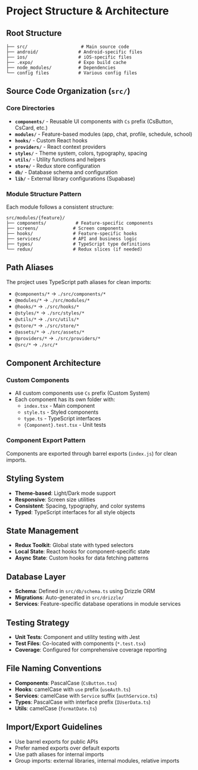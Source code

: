 # Project Structure & Architecture

## Root Structure
```
├── src/                    # Main source code
├── android/               # Android-specific files
├── ios/                   # iOS-specific files
├── .expo/                 # Expo build cache
├── node_modules/          # Dependencies
└── config files           # Various config files
```

## Source Code Organization (`src/`)

### Core Directories
- **`components/`** - Reusable UI components with `Cs` prefix (CsButton, CsCard, etc.)
- **`modules/`** - Feature-based modules (app, chat, profile, schedule, school)
- **`hooks/`** - Custom React hooks
- **`providers/`** - React context providers
- **`styles/`** - Theme system, colors, typography, spacing
- **`utils/`** - Utility functions and helpers
- **`store/`** - Redux store configuration
- **`db/`** - Database schema and configuration
- **`lib/`** - External library configurations (Supabase)

### Module Structure Pattern
Each module follows a consistent structure:
```
src/modules/{feature}/
├── components/           # Feature-specific components
├── screens/             # Screen components
├── hooks/               # Feature-specific hooks
├── services/            # API and business logic
├── types/               # TypeScript type definitions
└── redux/               # Redux slices (if needed)
```

## Path Aliases
The project uses TypeScript path aliases for clean imports:
- `@components/*` → `./src/components/*`
- `@modules/*` → `./src/modules/*`
- `@hooks/*` → `./src/hooks/*`
- `@styles/*` → `./src/styles/*`
- `@utils/*` → `./src/utils/*`
- `@store/*` → `./src/store/*`
- `@assets/*` → `./src/assets/*`
- `@providers/*` → `./src/providers/*`
- `@src/*` → `./src/*`

## Component Architecture

### Custom Components
- All custom components use `Cs` prefix (Custom System)
- Each component has its own folder with:
  - `index.tsx` - Main component
  - `style.ts` - Styled components
  - `type.ts` - TypeScript interfaces
  - `{Component}.test.tsx` - Unit tests

### Component Export Pattern
Components are exported through barrel exports (`index.js`) for clean imports.

## Styling System
- **Theme-based**: Light/Dark mode support
- **Responsive**: Screen size utilities
- **Consistent**: Spacing, typography, and color systems
- **Typed**: TypeScript interfaces for all style objects

## State Management
- **Redux Toolkit**: Global state with typed selectors
- **Local State**: React hooks for component-specific state
- **Async State**: Custom hooks for data fetching patterns

## Database Layer
- **Schema**: Defined in `src/db/schema.ts` using Drizzle ORM
- **Migrations**: Auto-generated in `src/drizzle/`
- **Services**: Feature-specific database operations in module services

## Testing Strategy
- **Unit Tests**: Component and utility testing with Jest
- **Test Files**: Co-located with components (`*.test.tsx`)
- **Coverage**: Configured for comprehensive coverage reporting

## File Naming Conventions
- **Components**: PascalCase (`CsButton.tsx`)
- **Hooks**: camelCase with `use` prefix (`useAuth.ts`)
- **Services**: camelCase with `Service` suffix (`authService.ts`)
- **Types**: PascalCase with interface prefix (`IUserData.ts`)
- **Utils**: camelCase (`formatDate.ts`)

## Import/Export Guidelines
- Use barrel exports for public APIs
- Prefer named exports over default exports
- Use path aliases for internal imports
- Group imports: external libraries, internal modules, relative imports
